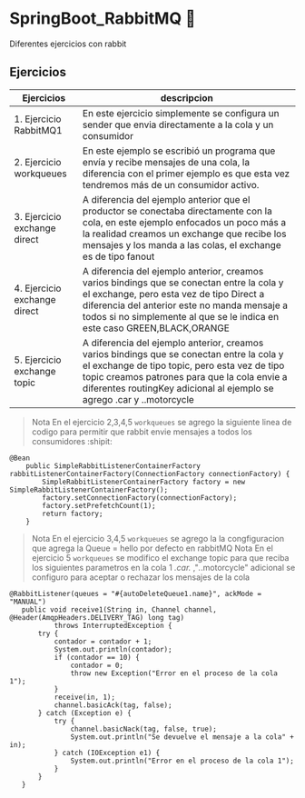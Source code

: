 # SpringBoot_RabbitMQ :rabbit:
Diferentes ejercicios con rabbit

## Ejercicios

| Ejercicios | descripcion |
|--- |--- |
| 1. Ejercicio RabbitMQ1 | En este ejercicio simplemente se configura un sender que envia directamente a la cola y un consumidor | 
| 2. Ejercicio workqueues | En este ejemplo se escribió un programa que envía y recibe mensajes de una cola, la diferencia con el primer ejemplo es que esta vez tendremos más de un consumidor activo. |
| 3. Ejercicio exchange direct | A diferencia del ejemplo anterior que el productor se conectaba directamente con la cola, en este ejemplo enfocados un poco más a la realidad creamos un exchange que recibe los mensajes y los manda a las colas, el exchange es de tipo fanout |
| 4. Ejercicio exchange direct | A diferencia del ejemplo anterior, creamos varios bindings que se conectan entre la cola y el exchange, pero esta vez de tipo Direct a diferencia del anterior este no manda mensaje a todos si no simplemente al que se le indica en este caso GREEN,BLACK,ORANGE|
| 5. Ejercicio exchange topic| A diferencia del ejemplo anterior, creamos varios bindings que se conectan entre la cola y el exchange de tipo topic, pero esta vez de tipo topic creamos patrones para que la cola envie a diferentes routingKey adicional al ejemplo se agrego .car y ..motorcycle |




> Nota
En el ejercicio 2,3,4,5 `workqueues` se agrego la siguiente linea de codigo para permitir que rabbit envie mensajes a todos los consumidores :shipit:

```
@Bean
    public SimpleRabbitListenerContainerFactory rabbitListenerContainerFactory(ConnectionFactory connectionFactory) {
        SimpleRabbitListenerContainerFactory factory = new SimpleRabbitListenerContainerFactory();
        factory.setConnectionFactory(connectionFactory);
        factory.setPrefetchCount(1);
        return factory;
    }
```

> Nota
En el ejercicio 3,4,5 `workqueues` se agrego la la congfiguracion que agrega la Queue = hello por defecto en rabbitMQ
> Nota
En el ejercicio 5 `workqueues` se modifico el exchange topic para que reciba los siguientes parametros en la cola 1 *.car.* ,"*.*.motorcycle" adicional se configuro para aceptar o rechazar los mensajes de la cola
 ```
@RabbitListener(queues = "#{autoDeleteQueue1.name}", ackMode = "MANUAL")
    public void receive1(String in, Channel channel, @Header(AmqpHeaders.DELIVERY_TAG) long tag)
            throws InterruptedException {
        try {
            contador = contador + 1;
            System.out.println(contador);
            if (contador == 10) {
                contador = 0;
                throw new Exception("Error en el proceso de la cola 1");
            }
            receive(in, 1);
            channel.basicAck(tag, false);
        } catch (Exception e) {
            try {
                channel.basicNack(tag, false, true);
                System.out.println("Se devuelve el mensaje a la cola" + in);
            } catch (IOException e1) {
                System.out.println("Error en el proceso de la cola 1");
            }
        }
    }
```

